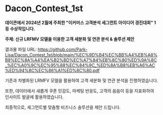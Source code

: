 # Dacon_Contest_1st

**데이콘에서 2024년 2월에 주최한 "이커머스 고객분석 세그먼트 아이디어 경진대회" 1등 수상작입니다.**

**주제: 신규 LRFMV 모델을 이용한 고객 세분화 및 연관 분석 & 솔루션 제안**

결과물 파일 URL: https://github.com/Park-Lisa/Dacon_Contest_1st/blob/main/%EC%9D%B4%EC%BB%A4%EB%A8%B8%EC%8A%A4%EA%B2%BD%EC%A7%84%EB%8C%80%ED%9A%8C_%EC%A0%9C%EC%95%88%EC%84%9C_%ED%8A%B8%EB%A6%AC%ED%94%8C%EC%86%A1%ED%8C%80.pdf

기존과 차별화된 LRMFV 모델을 활용하여 고객 세분화 및 연관 분석을 진행하였습니다.

또한, 데이터에서 새롭게 쿠폰 민감도, 마케팅 반응도, 고객의 씀씀이 등을 지표화하여 인사이트 발굴에 활용하였습니다.

최종적으로, 세그먼트별 맞춤형 비즈니스 솔루션을 제안 드립니다.
